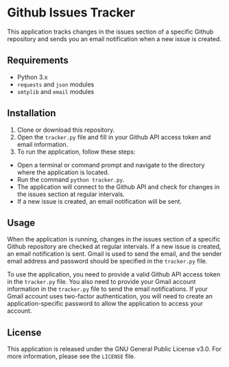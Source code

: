 # Github Issues Tracker

This application tracks changes in the issues section of a specific Github repository and sends you an email notification when a new issue is created.

## Requirements

- Python 3.x
- `requests` and `json` modules
- `smtplib` and `email` modules

## Installation

1. Clone or download this repository.
2. Open the `tracker.py` file and fill in your Github API access token and email information.
3. To run the application, follow these steps:

- Open a terminal or command prompt and navigate to the directory where the application is located.
- Run the command `python tracker.py`.
- The application will connect to the Github API and check for changes in the issues section at regular intervals.
- If a new issue is created, an email notification will be sent.

## Usage

When the application is running, changes in the issues section of a specific Github repository are checked at regular intervals. If a new issue is created, an email notification is sent. Gmail is used to send the email, and the sender email address and password should be specified in the `tracker.py` file.

To use the application, you need to provide a valid Github API access token in the `tracker.py` file. You also need to provide your Gmail account information in the `tracker.py` file to send the email notifications. If your Gmail account uses two-factor authentication, you will need to create an application-specific password to allow the application to access your account.

## License

This application is released under the GNU General Public License v3.0. For more information, please see the `LICENSE` file.
